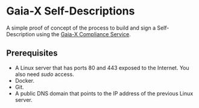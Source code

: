 # Gaia-X Self-Descriptions

A simple proof of concept of the process to build and sign a Self-Description using the [Gaia-X Compliance Service](https://gitlab.com/gaia-x/lab/compliance/gx-compliance).

## Prerequisites

* A Linux server that has ports 80 and 443 exposed to the Internet. You also need _sudo_ access.
* Docker.
* Git.
* A public DNS domain that points to the IP address of the previous Linux server.